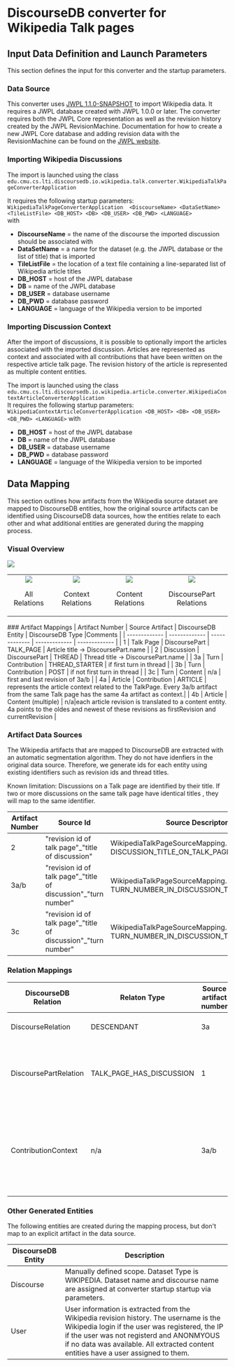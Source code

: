 # DiscourseDB converter for Wikipedia Talk pages

## Input Data Definition and Launch Parameters
This section defines the input for this converter and the startup parameters.

### Data Source
This converter uses [JWPL 1.1.0-SNAPSHOT](https://dkpro.github.io/dkpro-jwpl/) to import Wikipedia data. It requires a JWPL database created with JWPL 1.0.0 or later. The converter requires both the JWPL Core representation as well as the revision history created by the JWPL RevisionMachine. Documentation for how to create a new JWPL Core database and adding revision data with the RevisionMachine can be found on the [JWPL website](https://dkpro.github.io/dkpro-jwpl/).

### Importing Wikipedia Discussions
The import is launched using the class<br/> ```edu.cmu.cs.lti.discoursedb.io.wikipedia.talk.converter.WikipediaTalkPageConverterApplication```<br/>

It requires the following startup parameters:<br/>
```WikipediaTalkPageConverterApplication  <DiscourseName> <DataSetName> <TileListFile> <DB_HOST> <DB> <DB_USER> <DB_PWD> <LANGUAGE>```<br/>
with <br/>

- **DiscourseName** = the name of the discourse the imported discussion should be associated with
- **DataSetName** = a name for the dataset (e.g. the JWPL database or the list of title) that is imported
- **TileListFile** = the location of a text file containing a line-separated list of Wikipedia article titles
- **DB_HOST** = host of the JWPL database
- **DB** = name of the JWPL database
- **DB_USER** = database username
- **DB_PWD** = database password
- **LANGUAGE** = language of the Wikipedia version to be imported

### Importing Discussion Context
After the import of discussions, it is possible to optionally import the articles associated with the imported discussion.
Articles are represented as context and associated with all contributions that have been written on the respective article talk page. The revision history of the article is represented as multiple content entities.

The import is launched using the class<br/> ```edu.cmu.cs.lti.discoursedb.io.wikipedia.article.converter.WikipediaContextArticleConverterApplication```
<br/>
It requires the following startup parameters:<br/>
```WikipediaContextArticleConverterApplication <DB_HOST> <DB> <DB_USER> <DB_PWD> <LANGUAGE>```
with <br/>
- **DB_HOST** = host of the JWPL database
- **DB** = name of the JWPL database
- **DB_USER** = database username
- **DB_PWD** = database password
- **LANGUAGE** = language of the Wikipedia version to be imported


## Data Mapping
This section outlines how artifacts from the Wikipedia source dataset are mapped to DiscourseDB entities, how the original source artifacts can be identified using DiscourseDB data sources, how the entities relate to each other and what additional entities are generated during the mapping process.

### Visual Overview
![](https://raw.githubusercontent.com/DiscourseDB/discoursedb-core/master/discoursedb-io-wikipedia/norelations.jpg)
<table width="100%" border="0">
  <tr border="0">
    <td align="center"><img src="https://raw.githubusercontent.com/DiscourseDB/discoursedb-core/master/discoursedb-io-wikipedia/allrelations.jpg"/><p>All Relations</p></td>
    <td align="center"> <img src="https://raw.githubusercontent.com/DiscourseDB/discoursedb-core/master/discoursedb-io-wikipedia/contextrelations.jpg"/><p>Context Relations</p></td>
    <td align="center"><img src="https://raw.githubusercontent.com/DiscourseDB/discoursedb-core/master/discoursedb-io-wikipedia/contentrelations.jpg"/><p>Content Relations</p></td>
 <td align="center"><img src="https://raw.githubusercontent.com/DiscourseDB/discoursedb-core/master/discoursedb-io-wikipedia/dpcontribrelations.jpg"/><p>DiscoursePart Relations</p></tr>
  </tr>
</table>
### Artifact Mappings
| Artifact Number | Source Artifact  | DiscourseDB Entity | DiscourseDB Type |Comments |
| ------------- | ------------- | ------------- | ------------- | ------------- |
| 1  | Talk Page |  DiscoursePart | TALK_PAGE | Article title -> DiscoursePart.name | 
| 2  | Discussion | DiscoursePart | THREAD | Thread title -> DiscoursePart.name  | 
| 3a  | Turn | Contribution | THREAD_STARTER | if first turn in thread  |
| 3b  | Turn | Contribution | POST | if not first turn in thread  |
| 3c  | Turn | Content | n/a | first and last revision of 3a/b |
| 4a  | Article | Contribution | ARTICLE | represents the article context related to the TalkPage. Every 3a/b artifact from the same Talk page has the same 4a artifact as context.|
| 4b  | Article | Content (multiple) | n/a|each article revision is translated to a content entity. 4a points to the oldes and newest of these revisions as firstRevision and currentRevision | 

### Artifact Data Sources
The Wikipedia artifacts that are mapped to DiscourseDB are extracted with an automatic segmentation algorithm. They do not have idenfiers in the original data source. Therefore, we generate ids for each entity using existing identifiers such as revision ids and thread titles.

Known limitation: Discussions on a Talk page are identified by their title. If two or more discussions on the same talk page have identical titles , they will map to the same identifier.

| Artifact Number | Source Id | Source Descriptor Enum | Source Descriptor | 
| ------------- | ------------- | ------------- | ------------- |
| 2  |  "revision id of talk page"\_"title of discussion" |WikipediaTalkPageSourceMapping. DISCUSSION_TITLE_ON_TALK_PAGE_TO_DISCOURSEPART | "discoursePart#talkPageRevision\_discussionTitle" | 
| 3a/b  |  "revision id of talk page"\_"title of discussion"\_"turn number"  |WikipediaTalkPageSourceMapping. TURN_NUMBER_IN_DISCUSSION_TO_CONTRIBUTION| "contribution#talkPageRevision\_discussionTitle\_turnNumber" |  
| 3c  |  "revision id of talk page"\_"title of discussion"\_"turn number"  |WikipediaTalkPageSourceMapping. TURN_NUMBER_IN_DISCUSSION_TO_CONTENT| "contribution#talkPageRevision\_discussionTitle\_turnNumber" |  

### Relation Mappings

| DiscourseDB Relation | Relaton Type | Source artifact number |Target artifact number | Comments |
| ------------- | ------------- | ------------- | ------------- |------------- |
|DiscourseRelation|DESCENDANT| 3a | 3b | All posts are related to their thread starter.|
|DiscoursePartRelation|TALK_PAGE_HAS_DISCUSSION| 1 | 2 | DiscourseParts representing discussions are part of DiscourseParts representing a Talk page.|
|ContributionContext|n/a| 3a/b | 4a | Contributions that represent turns are related to Contributions that represents articles that constitute the context of the turns.|

### Other Generated Entities
The following entities are created during the mapping process, but don't map to an explicit artifact in the data source.

| DiscourseDB Entity | Description |
| ------------- | ------------- |
| Discourse | Manually defined scope. Dataset Type is WIKIPEDIA. Dataset name and discourse name are assigned at converter startup startup via parameters. |
| User | User information is extracted from the Wikipedia revision history. The username is the Wikipedia login if the user was registered, the IP if the user was not registerd and ANONMYOUS if no data was available. All extracted content entities have a user assigned to them. |
